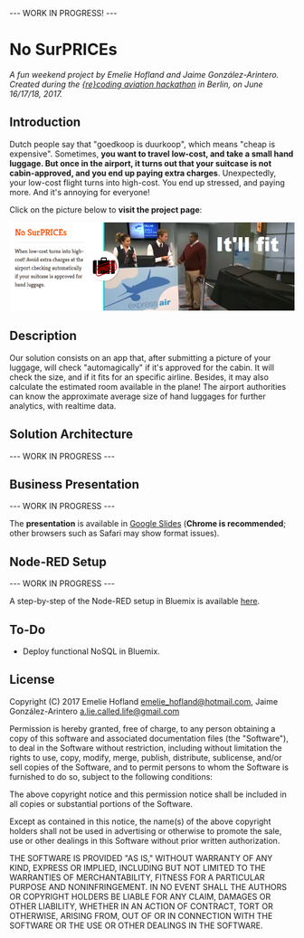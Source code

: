 --- WORK IN PROGRESS! ---

# No SurPRICEs

_A fun weekend project by Emelie Hofland and Jaime González-Arintero. Created during the [{re}coding aviation hackathon](http://www.recodingaviation.com) in Berlin, on June 16/17/18, 2017._

## Introduction

Dutch people say that "goedkoop is duurkoop", which means "cheap is expensive". Sometimes, **you want to travel low-cost, and take a small hand luggage. But once in the airport, it turns out that your suitcase is not cabin-approved, and you end up paying extra charges**. Unexpectedly, your low-cost flight turns into high-cost. You end up stressed, and paying more. And it's annoying for everyone!

Click on the picture below to **visit the project page**:

[![No SurPRICEs](./assets/header.png)](https://platform.recodingaviation.com/#/projects/59442cb83d055b0004c17f1a)

## Description

Our solution consists on an app that, after submitting a picture of your luggage, will check "automagically" if it's approved for the cabin. It will check the size, and if it fits for an specific airline. Besides, it may also calculate the estimated room available in the plane! The airport authorities can know the approximate average size of hand luggages for further analytics, with realtime data.

## Solution Architecture

--- WORK IN PROGRESS ---

## Business Presentation

--- WORK IN PROGRESS ---

The **presentation** is available in [Google Slides](https://docs.google.com/presentation/d/1UIGyUU7l4xgKFQoWxhjXeaxU79P2UAArl4ggs6sJ058/edit?usp=sharing) (**Chrome is recommended**; other browsers such as Safari may show format issues).

<!--

A static **PDF version** can be downloaded [here](./assets/railax-biz-slides.pdf).

The additional pictures used in this presentation are available on [this Google Drive folder](https://drive.google.com/open?id=0B8B9qWtOwkjAS01FYlZyU1liUzg), in the `pics` directory.

-->

## Node-RED Setup

--- WORK IN PROGRESS ---

A step-by-step of the Node-RED setup in Bluemix is available [here](./node-red-setup).

## To-Do

* Deploy functional NoSQL in Bluemix.

## License

Copyright (C) 2017 Emelie Hofland <emelie_hofland@hotmail.com>, Jaime González-Arintero <a.lie.called.life@gmail.com>

Permission is hereby granted, free of charge, to any person obtaining a copy of this software and associated documentation files (the "Software"), to deal in the Software without restriction, including without limitation the rights to use, copy, modify, merge, publish, distribute, sublicense, and/or sell
copies of the Software, and to permit persons to whom the Software is furnished to do so, subject to the following conditions:

The above copyright notice and this permission notice shall be included in all copies or substantial portions of the Software.

Except as contained in this notice, the name(s) of the above copyright holders shall not be used in advertising or otherwise to promote the sale, use or
other dealings in this Software without prior written authorization.

THE SOFTWARE IS PROVIDED "AS IS," WITHOUT WARRANTY OF ANY KIND, EXPRESS OR IMPLIED, INCLUDING BUT NOT LIMITED TO THE WARRANTIES OF MERCHANTABILITY,
FITNESS FOR A PARTICULAR PURPOSE AND NONINFRINGEMENT.  IN NO EVENT SHALL THE AUTHORS OR COPYRIGHT HOLDERS BE LIABLE FOR ANY CLAIM, DAMAGES OR OTHER
LIABILITY, WHETHER IN AN ACTION OF CONTRACT, TORT OR OTHERWISE, ARISING FROM, OUT OF OR IN CONNECTION WITH THE SOFTWARE OR THE USE OR OTHER DEALINGS IN THE
SOFTWARE.